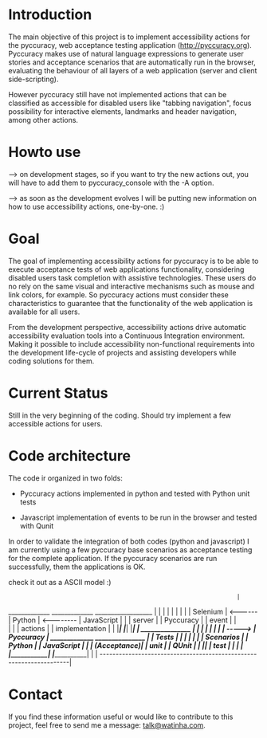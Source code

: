 Introduction
============
The main objective of this project is to implement accessibility actions for the pyccuracy, web acceptance testing application (http://pyccuracy.org). Pyccuracy makes use of natural language expressions to generate user stories and acceptance scenarios that are automatically run in the browser, evaluating the behaviour of all layers of a web application (server and client side-scripting). 

However pyccuracy still have not implemented actions that can be classified as accessible for disabled users like "tabbing navigation", focus possibility for interactive elements, landmarks and header navigation, among other actions.

Howto use
=========

--> on development stages, so if you want to try the new actions out, you will have to add them to pyccuracy\_console with the -A option.

--> as soon as the development evolves I will be putting new information on how to use accessibility actions, one-by-one. :)

Goal
====
The goal of implementing accessibility actions for pyccuracy is to be able to execute acceptance tests of web applications functionality, considering disabled users task completion with assistive technologies. These users do no rely on the same visual and interactive mechanisms such as mouse and link colors, for example. So pyccuracy actions must consider these characteristics to guarantee that the functionality of the web application is available for all users. 

From the development perspective, accessibility actions drive automatic accessibility evaluation tools into a Continuous Integration environment. Making it possible to include accessibility non-functional requirements into the development life-cycle of projects and assisting developers while coding solutions for them.

Current Status
==============
Still in the very beginning of the coding. Should try implement a few accessible actions for users.

Code architecture
=================
The code ir organized in two folds:

- Pyccuracy actions implemented in python and tested with Python unit tests

- Javascript implementation of events to be run in the browser and tested with Qunit

In order to validate the integration of both codes (python and javascript) I am currently using a few pyccuracy base scenarios as acceptance testing for the complete application. If the pyccuracy scenarios are run successfully, them the applications is OK.

check it out as a ASCII model :)

                                                                    |
_____________         _____________           __________________    |
|           |         |           |           |                |    |
| Selenium  | <------ |  Python   | <-------- |   JavaScript   |    |
|  server   |         | Pyccuracy |           |     event      |    |      
|           |         |  actions  |           | implementation |    |
|___________|         |___________|           |________________|    |        _______________
                            |                          |            |        |             | 
                            |                          |            | -----> |  Pyccuracy  | 
                      _____________              _______________    |        |    Tests    |
                      |           |              |             |    |        |  Scenarios  |
                      |  Python   |              |  JavaScript |    |        | (Acceptance)|
                      |   unit    |              |    QUnit    |    |        |_____________|
                      |   test    |              |             |    |
                      |___________|              |_____________|    |
                                                                    |
--------------------------------------------------------------------|
                                                                    
Contact
=======
If you find these information useful or would like to contribute to this project, feel free to send me a message: talk@watinha.com.
